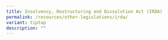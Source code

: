 ```yaml
---
title: Insolvency, Restructuring and Dissolution Act (IRDA)
permalink: /resources/other-legislations/irda/
variant: tiptap
description: ""
---
```

